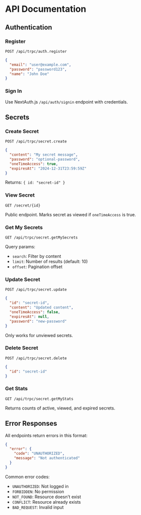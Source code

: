 # API Documentation

## Authentication

### Register
`POST /api/trpc/auth.register`

```json
{
  "email": "user@example.com",
  "password": "password123",
  "name": "John Doe"
}
```

### Sign In
Use NextAuth.js `/api/auth/signin` endpoint with credentials.

## Secrets

### Create Secret
`POST /api/trpc/secret.create`

```json
{
  "content": "My secret message",
  "password": "optional-password",
  "oneTimeAccess": true,
  "expiresAt": "2024-12-31T23:59:59Z"
}
```

Returns: `{ id: "secret-id" }`

### View Secret
`GET /secret/{id}`

Public endpoint. Marks secret as viewed if `oneTimeAccess` is true.

### Get My Secrets
`GET /api/trpc/secret.getMySecrets`

Query params:
- `search`: Filter by content
- `limit`: Number of results (default: 10)
- `offset`: Pagination offset

### Update Secret
`POST /api/trpc/secret.update`

```json
{
  "id": "secret-id",
  "content": "Updated content",
  "oneTimeAccess": false,
  "expiresAt": null,
  "password": "new-password"
}
```

Only works for unviewed secrets.

### Delete Secret
`POST /api/trpc/secret.delete`

```json
{
  "id": "secret-id"
}
```

### Get Stats
`GET /api/trpc/secret.getMyStats`

Returns counts of active, viewed, and expired secrets.

## Error Responses

All endpoints return errors in this format:

```json
{
  "error": {
    "code": "UNAUTHORIZED",
    "message": "Not authenticated"
  }
}
```

Common error codes:
- `UNAUTHORIZED`: Not logged in
- `FORBIDDEN`: No permission
- `NOT_FOUND`: Resource doesn't exist
- `CONFLICT`: Resource already exists
- `BAD_REQUEST`: Invalid input
